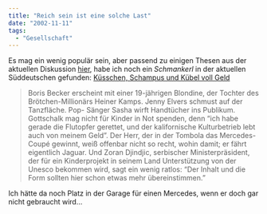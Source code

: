 ```yaml
---
title: "Reich sein ist eine solche Last"
date: "2002-11-11"
tags:
  - "Gesellschaft"
---
```


Es mag ein wenig populär sein, aber passend zu einigen Thesen aus der aktuellen Diskussion [hier](https://web.archive.org/web/20030706210216/http://www.couchblog.de/nico/archives/000832.php#000832 "couchblog: Zur Lage der Nation"), habe ich noch ein _Schmankerl_ in der aktuellen Süddeutschen gefunden: [Küsschen, Schampus und Kübel voll Geld](https://web.archive.org/web/20030706210216/http://www.sueddeutsche.de/aktuell/sz/getArticleSZ.php?artikel=artikel1306.php "Süddeutsche Zeitung - Küsschen, Schampus und Kübel voll Geld")

> Boris Becker erscheint mit einer 19-jährigen Blondine, der Tochter des Brötchen-Millionärs Heiner Kamps. Jenny Elvers schmust auf der Tanzfläche. Pop- Sänger Sasha wirft Handtücher ins Publikum. Gottschalk mag nicht für Kinder in Not spenden, denn “ich habe gerade die Flutopfer gerettet, und der kalifornische Kulturbetrieb lebt auch von meinem Geld”. Der Herr, der in der Tombola das Mercedes-Coupé gewinnt, weiß offenbar nicht so recht, wohin damit; er fährt eigentlich Jaguar. Und Zoran Djindjic, serbischer Ministerpräsident, der für ein Kinderprojekt in seinem Land Unterstützung von der Unesco bekommen wird, sagt ein wenig ratlos: “Der Inhalt und die Form sollten hier schon etwas mehr übereinstimmen.”

Ich hätte da noch Platz in der Garage für einen Mercedes, wenn er doch gar nicht gebraucht wird…
